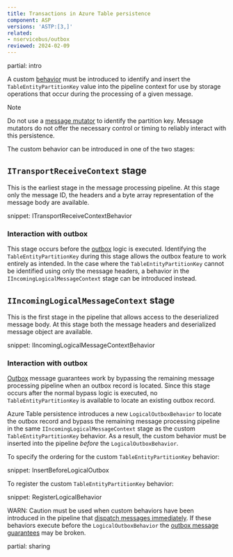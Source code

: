 ```yaml
---
title: Transactions in Azure Table persistence
component: ASP
versions: 'ASTP:[3,]'
related:
- nservicebus/outbox
reviewed: 2024-02-09
---
```


partial: intro

A custom [behavior](/nservicebus/pipeline/manipulate-with-behaviors.md) must be introduced to identify and insert the `TableEntityPartitionKey` value into the pipeline context for use by storage operations that occur during the processing of a given message.

> [!NOTE]
> Do not use a [message mutator](/nservicebus/pipeline/message-mutators.md) to identify the partition key. Message mutators do not offer the necessary control or timing to reliably interact with this persistence.

The custom behavior can be introduced in one of the two stages:

## `ITransportReceiveContext` stage

This is the earliest stage in the message processing pipeline. At this stage only the message ID, the headers and a byte array representation of the message body are available.

snippet: ITransportReceiveContextBehavior

### Interaction with outbox

This stage occurs before the [outbox](/nservicebus/outbox) logic is executed. Identifying the `TableEntityPartitionKey` during this stage allows the outbox feature to work entirely as intended. In the case where the `TableEntityPartitionKey` cannot be identified using only the message headers, a behavior in the `IIncomingLogicalMessageContext` stage can be introduced instead.

## `IIncomingLogicalMessageContext` stage

This is the first stage in the pipeline that allows access to the deserialized message body. At this stage both the message headers and deserialized message object are available.

snippet: IIncomingLogicalMessageContextBehavior

### Interaction with outbox

[Outbox](/nservicebus/outbox) message guarantees work by bypassing the remaining message processing pipeline when an outbox record is located. Since this stage occurs after the normal bypass logic is executed, no `TableEntityPartitionKey` is available to locate an existing outbox record.

Azure Table persistence introduces a new `LogicalOutboxBehavior` to locate the outbox record and bypass the remaining message processing pipeline in the same `IIncomingLogicalMessageContext` stage as the custom `TableEntityPartitionKey` behavior. As a result, the custom behavior must be inserted into the pipeline _before_ the `LogicalOutboxBehavior`.

To specify the ordering for the custom `TableEntityPartitionKey` behavior:

snippet: InsertBeforeLogicalOutbox

To register the custom `TableEntityPartitionKey` behavior:

snippet: RegisterLogicalBehavior

WARN: Caution must be used when custom behaviors have been introduced in the pipeline that [dispatch messages immediately](/nservicebus/messaging/send-a-message.md#dispatching-a-message-immediately). If these behaviors execute before the `LogicalOutboxBehavior` the [outbox message guarantees](/nservicebus/outbox/#how-it-works) may be broken.

partial: sharing